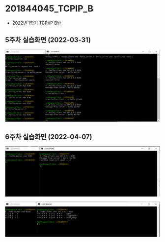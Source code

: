 # 201844045_TCPIP_B
  - 2022년 1학기 TCP/IP B반

## 5주차 실습화면 (2022-03-31)

<img width="" height="" src=./pic/5주차실습화면.PNG></img>

## 6주차 실습화면 (2022-04-07)

<img width="" height="" src=./pic/6주차실습화면1.PNG></img>

<img width="" height="" src=./pic/6주차실습화면2.PNG></img>

